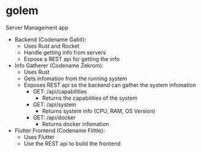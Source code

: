 # golem

Server Management app

- Backend (Codename Gabit):
  - Uses Rust and Rocket
  - Handle getting info from servers
  - Expose a REST api for getting the info
- Info Gatherer (Codename Zekrom):
  - Uses Rust
  - Gets infomation from the running system
  - Exposes REST api so the backend can gather the system infomation
    - GET: /api/capabilities
      - Returns the capabilities of the system
    - GET: /api/system
      - Returns system info (CPU, RAM, OS Version)
    - GET: /api/docker
      - Returns docker infomation
- Flutter Frontend (Codename Flittle):
  - Uses Flutter
  - Use the REST api to build the frontend
